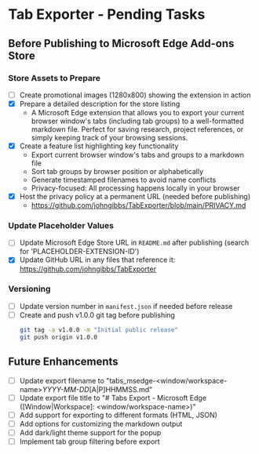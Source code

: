 # Tab Exporter - Pending Tasks

## Before Publishing to Microsoft Edge Add-ons Store

### Store Assets to Prepare
- [ ] Create promotional images (1280x800) showing the extension in action
- [x] Prepare a detailed description for the store listing
    - A Microsoft Edge extension that allows you to export your current browser window's tabs (including tab groups) to a well-formatted markdown file. Perfect for saving research, project references, or simply keeping track of your browsing sessions.
- [x] Create a feature list highlighting key functionality
    - Export current browser window's tabs and groups to a markdown file
    - Sort tab groups by browser position or alphabetically
    - Generate timestamped filenames to avoid name conflicts
    - Privacy-focused: All processing happens locally in your browser
- [x] Host the privacy policy at a permanent URL (needed before publishing)
    - https://github.com/johngibbs/TabExporter/blob/main/PRIVACY.md

### Update Placeholder Values
- [ ] Update Microsoft Edge Store URL in `README.md` after publishing (search for 'PLACEHOLDER-EXTENSION-ID')
- [x] Update GitHub URL in any files that reference it: https://github.com/johngibbs/TabExporter  

### Versioning
- [ ] Update version number in `manifest.json` if needed before release
- [ ] Create and push v1.0.0 git tag before publishing
  ```bash
  git tag -a v1.0.0 -m "Initial public release"
  git push origin v1.0.0
  ```

## Future Enhancements
- [ ] Update export filename to "tabs_msedge-<window/workspace-name>_YYYY-MM-DD_[A|P]HHMMSS.md"
- [ ] Update export file title to "# Tabs Export - Microsoft Edge ([Window|Workspace]: <window/workspace-name>)"
- [ ] Add support for exporting to different formats (HTML, JSON)
- [ ] Add options for customizing the markdown output
- [ ] Add dark/light theme support for the popup
- [ ] Implement tab group filtering before export

